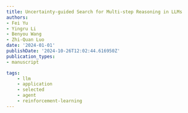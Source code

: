 ```yaml
---
title: Uncertainty-guided Search for Multi-step Reasoning in LLMs
authors:
- Fei Yu
- Yingru Li
- Benyou Wang
- Zhi-Quan Luo
date: '2024-01-01'
publishDate: '2024-10-26T12:02:44.616950Z'
publication_types:
- manuscript

tags:
    - llm
    - application
    - selected
    - agent
    - reinforcement-learning
---
```


